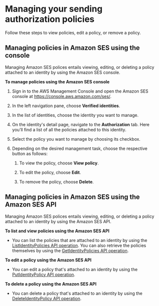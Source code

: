 # Managing your sending authorization policies<a name="managing-policies"></a>

Follow these steps to view policies, edit a policy, or remove a policy\.

## Managing policies in Amazon SES using the console<a name="listing-policies"></a>

Managing Amazon SES polices entails viewing, editing, or deleting a policy attached to an identity by using the Amazon SES console\.

**To manage policies using the Amazon SES console**

1. Sign in to the AWS Management Console and open the Amazon SES console at [https://console\.aws\.amazon\.com/ses/](https://console.aws.amazon.com/ses/)\.

1. In the left navigation pane, choose **Verified identities**\. 

1. In the list of identities, choose the identity you want to manage\.

1. On the identity's detail page, navigate to the **Authorization** tab\. Here you’ll find a list of all the policies attached to this identity\.

1. Select the policy you want to manage by choosing its checkbox\.

1. Depending on the desired management task, choose the respective button as follows:

   1. To view the policy, choose **View policy**\.

   1. To edit the policy, choose **Edit**\.

   1. To remove the policy, choose **Delete**\.

## Managing policies in Amazon SES using the Amazon SES API<a name="listing-policies-api"></a>

Managing Amazon SES polices entails viewing, editing, or deleting a policy attached to an identity by using the Amazon SES API\. 

**To list and view policies using the Amazon SES API**
+ You can list the policies that are attached to an identity by using the [ListIdentityPolicies API operation](https://docs.aws.amazon.com/ses/latest/APIReference/API_ListIdentityPolicies.html)\. You can also retrieve the policies themselves by using the [GetIdentityPolicies API operation](https://docs.aws.amazon.com/ses/latest/APIReference/API_GetIdentityPolicies.html)\.

**To edit a policy using the Amazon SES API**
+ You can edit a policy that's attached to an identity by using the [PutIdentityPolicy API operation](https://docs.aws.amazon.com/ses/latest/APIReference/API_PutIdentityPolicy.html)\.

**To delete a policy using the Amazon SES API**
+ You can delete a policy that's attached to an identity by using the [DeleteIdentityPolicy API operation](https://docs.aws.amazon.com/ses/latest/APIReference/API_DeleteIdentityPolicy.html)\.